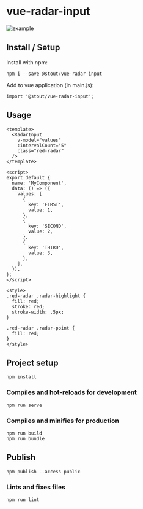 # vue-radar-input
![example](https://media.giphy.com/media/1etnzt6jWdD9mZdN2p/giphy.gif)

## Install / Setup
Install with npm:
```
npm i --save @stout/vue-radar-input
```
Add to vue application (in main.js):
```
import '@stout/vue-radar-input';
```

## Usage
```
<template>
  <RadarInput
    v-model="values"
    :intervalCount="5"
    class="red-radar"
  />
</template>

<script>
export default {
  name: 'MyComponent',
  data: () => ({
    values: [
      {
        key: 'FIRST',
        value: 1,
      },
      {
        key: 'SECOND',
        value: 2,
      },
      {
        key: 'THIRD',
        value: 3,
      },
    ],
  }),
};
</script>

<style>
.red-radar .radar-highlight {
  fill: red;
  stroke: red;
  stroke-width: .5px;
}

.red-radar .radar-point {
  fill: red;
}
</style>
```

## Project setup
```
npm install
```

### Compiles and hot-reloads for development
```
npm run serve
```

### Compiles and minifies for production
```
npm run build
npm run bundle
```

## Publish
```
npm publish --access public
```

### Lints and fixes files
```
npm run lint
```
